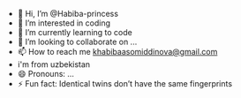 - 👋 Hi, I’m @Habiba-princess
- 👀 I’m interested in coding
- 🌱 I’m currently learning to code
- 💞️ I’m looking to collaborate on ...
- 📫 How to reach me khabibaasomiddinova@gmail.com
- i'm from uzbekistan
- 😄 Pronouns: ...
- ⚡ Fun fact: Identical twins don’t have the same fingerprints

<!---
Habiba-princess/Habiba-princess is a ✨ special ✨ repository because its `README.md` (this file) appears on your GitHub profile.
You can click the Preview link to take a look at your changes.
--->
